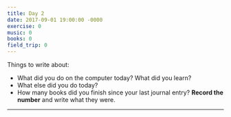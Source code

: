 ```yaml
---
title: Day 2
date: 2017-09-01 19:00:00 -0000
exercise: 0
music: 0
books: 0
field_trip: 0
---
```

Things to write about:

* What did you do on the computer today? What did you learn?
* What else did you do today?
* How many books did you finish since your last journal entry? **Record the number** and write what they were.

***

